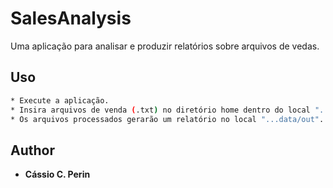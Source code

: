 # SalesAnalysis

Uma aplicação para analisar e produzir relatórios sobre arquivos de vedas.

## Uso

```sh
* Execute a aplicação.
* Insira arquivos de venda (.txt) no diretório home dentro do local "...data/in".
* Os arquivos processados gerarão um relatório no local "...data/out".
```

## Author

* **Cássio C. Perin**
